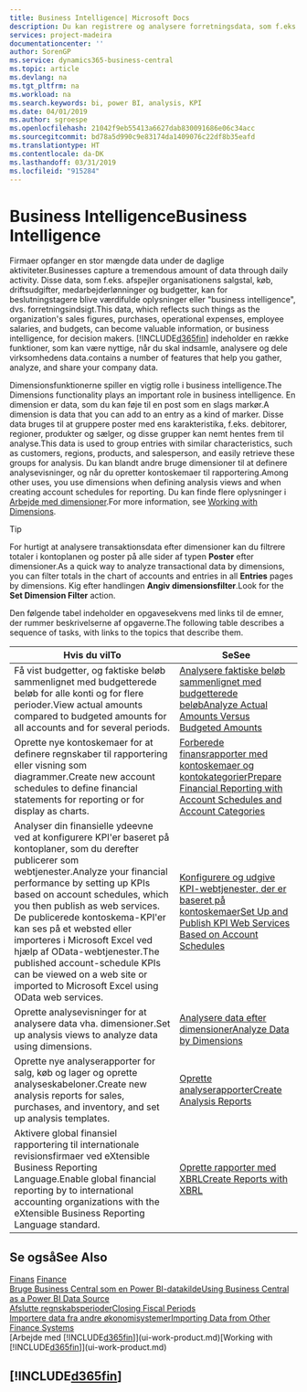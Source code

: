 ```yaml
---
title: Business Intelligence| Microsoft Docs
description: Du kan registrere og analysere forretningsdata, som f.eks. salgstal, køb, driftsudgifter, medarbejderlønninger og budgetter, som kan være værdifulde oplysninger for business intelligence eller beslutningstagere.
services: project-madeira
documentationcenter: ''
author: SorenGP
ms.service: dynamics365-business-central
ms.topic: article
ms.devlang: na
ms.tgt_pltfrm: na
ms.workload: na
ms.search.keywords: bi, power BI, analysis, KPI
ms.date: 04/01/2019
ms.author: sgroespe
ms.openlocfilehash: 21042f9eb55413a6627dab830091686e06c34acc
ms.sourcegitcommit: bd78a5d990c9e83174da1409076c22df8b35eafd
ms.translationtype: HT
ms.contentlocale: da-DK
ms.lasthandoff: 03/31/2019
ms.locfileid: "915284"
---
```

# <a name="business-intelligence"></a><span data-ttu-id="9efdb-103">Business Intelligence</span><span class="sxs-lookup"><span data-stu-id="9efdb-103">Business Intelligence</span></span>
<span data-ttu-id="9efdb-104">Firmaer opfanger en stor mængde data under de daglige aktiviteter.</span><span class="sxs-lookup"><span data-stu-id="9efdb-104">Businesses capture a tremendous amount of data through daily activity.</span></span> <span data-ttu-id="9efdb-105">Disse data, som f.eks. afspejler organisationens salgstal, køb, driftsudgifter, medarbejderlønninger og budgetter, kan for beslutningstagere blive værdifulde oplysninger eller "business intelligence", dvs. forretningsindsigt.</span><span class="sxs-lookup"><span data-stu-id="9efdb-105">This data, which reflects such things as the organization's sales figures, purchases, operational expenses, employee salaries, and budgets, can become valuable information, or business intelligence, for decision makers.</span></span> [!INCLUDE[d365fin](includes/d365fin_md.md)] <span data-ttu-id="9efdb-106">indeholder en række funktioner, som kan være nyttige, når du skal indsamle, analysere og dele virksomhedens data.</span><span class="sxs-lookup"><span data-stu-id="9efdb-106">contains a number of features that help you gather, analyze, and share your company data.</span></span>

<span data-ttu-id="9efdb-107">Dimensionsfunktionerne spiller en vigtig rolle i business intelligence.</span><span class="sxs-lookup"><span data-stu-id="9efdb-107">The Dimensions functionality plays an important role in business intelligence.</span></span> <span data-ttu-id="9efdb-108">En dimension er data, som du kan føje til en post som en slags markør.</span><span class="sxs-lookup"><span data-stu-id="9efdb-108">A dimension is data that you can add to an entry as a kind of marker.</span></span> <span data-ttu-id="9efdb-109">Disse data bruges til at gruppere poster med ens karakteristika, f.eks. debitorer, regioner, produkter og sælger, og disse grupper kan nemt hentes frem til analyse.</span><span class="sxs-lookup"><span data-stu-id="9efdb-109">This data is used to group entries with similar characteristics, such as customers, regions, products, and salesperson, and easily retrieve these groups for analysis.</span></span> <span data-ttu-id="9efdb-110">Du kan blandt andre bruge dimensioner til at definere analysevisninger, og når du opretter kontoskemaer til rapportering.</span><span class="sxs-lookup"><span data-stu-id="9efdb-110">Among other uses, you use dimensions  when defining analysis views and when creating account schedules for reporting.</span></span> <span data-ttu-id="9efdb-111">Du kan finde flere oplysninger i [Arbejde med dimensioner](finance-dimensions.md).</span><span class="sxs-lookup"><span data-stu-id="9efdb-111">For more information, see [Working with Dimensions](finance-dimensions.md).</span></span>

> [!TIP]
> <span data-ttu-id="9efdb-112">For hurtigt at analysere transaktionsdata efter dimensioner kan du filtrere totaler i kontoplanen og poster på alle sider af typen **Poster** efter dimensioner.</span><span class="sxs-lookup"><span data-stu-id="9efdb-112">As a quick way to analyze transactional data by dimensions, you can filter totals in the chart of accounts and entries in all **Entries** pages by dimensions.</span></span> <span data-ttu-id="9efdb-113">Kig efter handlingen **Angiv dimensionsfilter**.</span><span class="sxs-lookup"><span data-stu-id="9efdb-113">Look for the **Set Dimension Filter** action.</span></span>  

<span data-ttu-id="9efdb-114">Den følgende tabel indeholder en opgavesekvens med links til de emner, der rummer beskrivelserne af opgaverne.</span><span class="sxs-lookup"><span data-stu-id="9efdb-114">The following table describes a sequence of tasks, with links to the topics that describe them.</span></span>  

| <span data-ttu-id="9efdb-115">Hvis du vil</span><span class="sxs-lookup"><span data-stu-id="9efdb-115">To</span></span> | <span data-ttu-id="9efdb-116">Se</span><span class="sxs-lookup"><span data-stu-id="9efdb-116">See</span></span> |
| --- | --- |
|<span data-ttu-id="9efdb-117">Få vist budgetter, og faktiske beløb sammenlignet med budgetterede beløb for alle konti og for flere perioder.</span><span class="sxs-lookup"><span data-stu-id="9efdb-117">View actual amounts compared to budgeted amounts for all accounts and for several periods.</span></span>|[<span data-ttu-id="9efdb-118">Analysere faktiske beløb sammenlignet med budgetterede beløb</span><span class="sxs-lookup"><span data-stu-id="9efdb-118">Analyze Actual Amounts Versus Budgeted Amounts</span></span>](bi-how-analyze-actual-versus-budget.md)|
|<span data-ttu-id="9efdb-119">Oprette nye kontoskemaer for at definere regnskaber til rapportering eller visning som diagrammer.</span><span class="sxs-lookup"><span data-stu-id="9efdb-119">Create new account schedules to define financial statements for reporting or for display as charts.</span></span>|[<span data-ttu-id="9efdb-120">Forberede finansrapporter med kontoskemaer og kontokategorier</span><span class="sxs-lookup"><span data-stu-id="9efdb-120">Prepare Financial Reporting with Account Schedules and Account Categories</span></span>](bi-how-work-account-schedule.md)|
|<span data-ttu-id="9efdb-121">Analyser din finansielle ydeevne ved at konfigurere KPI'er baseret på kontoplaner, som du derefter publicerer som webtjenester.</span><span class="sxs-lookup"><span data-stu-id="9efdb-121">Analyze your financial performance by setting up KPIs based on account schedules, which you then publish as web services.</span></span> <span data-ttu-id="9efdb-122">De publicerede kontoskema-KPI'er kan ses på et websted eller importeres i Microsoft Excel ved hjælp af OData-webtjenester.</span><span class="sxs-lookup"><span data-stu-id="9efdb-122">The published account-schedule KPIs can be viewed on a web site or imported to Microsoft Excel using OData web services.</span></span>|[<span data-ttu-id="9efdb-123">Konfigurere og udgive KPI-webtjenester, der er baseret på kontoskemaer</span><span class="sxs-lookup"><span data-stu-id="9efdb-123">Set Up and Publish KPI Web Services Based on Account Schedules</span></span>](bi-how-to-set-up-and-publish-kpi-web-services-based-on-account-schedules.md)|
|<span data-ttu-id="9efdb-124">Oprette analysevisninger for at analysere data vha. dimensioner.</span><span class="sxs-lookup"><span data-stu-id="9efdb-124">Set up analysis views to analyze data using dimensions.</span></span>|[<span data-ttu-id="9efdb-125">Analysere data efter dimensioner</span><span class="sxs-lookup"><span data-stu-id="9efdb-125">Analyze Data by Dimensions</span></span>](bi-how-analyze-data-dimension.md)|
|<span data-ttu-id="9efdb-126">Oprette nye analyserapporter for salg, køb og lager og oprette analyseskabeloner.</span><span class="sxs-lookup"><span data-stu-id="9efdb-126">Create new analysis reports for sales, purchases, and inventory, and set up analysis templates.</span></span>|[<span data-ttu-id="9efdb-127">Oprette analyserapporter</span><span class="sxs-lookup"><span data-stu-id="9efdb-127">Create Analysis Reports</span></span>](bi-how-create-analysis-views-reports.md)|
|<span data-ttu-id="9efdb-128">Aktivere global finansiel rapportering til internationale revisionsfirmaer ved eXtensible Business Reporting Language.</span><span class="sxs-lookup"><span data-stu-id="9efdb-128">Enable global financial reporting by to international accounting organizations with the eXtensible Business Reporting Language standard.</span></span>|[<span data-ttu-id="9efdb-129">Oprette rapporter med XBRL</span><span class="sxs-lookup"><span data-stu-id="9efdb-129">Create Reports with XBRL</span></span>](bi-create-reports-with-xbrl.md)|

## <a name="see-also"></a><span data-ttu-id="9efdb-130">Se også</span><span class="sxs-lookup"><span data-stu-id="9efdb-130">See Also</span></span>
<span data-ttu-id="9efdb-131">[Finans](finance.md)  </span><span class="sxs-lookup"><span data-stu-id="9efdb-131">[Finance](finance.md)  </span></span>  
[<span data-ttu-id="9efdb-132">Bruge Business Central som en Power BI-datakilde</span><span class="sxs-lookup"><span data-stu-id="9efdb-132">Using Business Central as a Power BI Data Source</span></span>](across-how-use-financials-data-source-powerbi.md)  
[<span data-ttu-id="9efdb-133">Afslutte regnskabsperioder</span><span class="sxs-lookup"><span data-stu-id="9efdb-133">Closing Fiscal Periods</span></span>](year-close-years-periods.md)  
[<span data-ttu-id="9efdb-134">Importere data fra andre økonomisystemer</span><span class="sxs-lookup"><span data-stu-id="9efdb-134">Importing Data from Other Finance Systems</span></span>](across-import-data-configuration-packages.md)  
<span data-ttu-id="9efdb-135">[Arbejde med [!INCLUDE[d365fin](includes/d365fin_md.md)]](ui-work-product.md)</span><span class="sxs-lookup"><span data-stu-id="9efdb-135">[Working with [!INCLUDE[d365fin](includes/d365fin_md.md)]](ui-work-product.md)</span></span>

## [!INCLUDE[d365fin](includes/free_trial_md.md)]  
